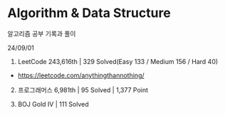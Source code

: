 # Algorithm & Data Structure

알고리즘 공부 기록과 풀이

24/09/01

1. LeetCode 243,616th | 329 Solved(Easy 133 / Medium 156 / Hard 40)
- https://leetcode.com/anythingthannothing/

2. 프로그래머스 6,981th | 95 Solved | 1,377 Point

3. BOJ Gold IV | 111 Solved
